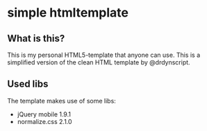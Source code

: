 # simple htmltemplate

## What is this?
This is my personal HTML5-template that anyone can use. This is a simplified version of the clean HTML template by @drdynscript.

## Used libs
The template makes use of some libs:
* jQuery mobile 1.9.1
* normalize.css 2.1.0

